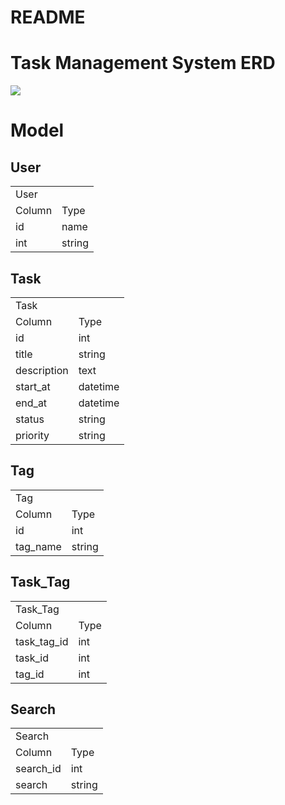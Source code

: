 # README

# Task Management System ERD
![](https://i.imgur.com/OHYinBS.png)

# Model 

## User
<table>
   <tr>
      <td colspan="3">User</td>    
   </tr>
   <tr>
      <td>Column</td> 
      <td>Type</td> 
   </tr>
   <tr>
      <td>id</td> 
      <td>name</td> 
   </tr>
   <tr>
      <td>int</td> 
      <td>string</td> 
   </tr>
</table>

## Task
<table>
   <tr>
      <td colspan="2">Task</td>    
   </tr>
   <tr>
      <td>Column</td> 
      <td>Type</td> 
   </tr>
   <tr>
      <td>id</td> 
      <td>int</td> 
   </tr>
  <tr>
     <td>title</td> 
     <td>string</td> 
  </tr>
  <tr>
     <td>description</td>
     <td>text</td>
  </tr>
  <tr>
     <td>start_at</td> 
     <td>datetime</td>
  </tr>
  <tr>
     <td>end_at</td> 
     <td>datetime</td>
  </tr>
  <tr>
     <td>status</td>
     <td>string</td>
  </tr>
  <tr>
     <td>priority</td>
     <td>string</td>
  </tr>
</table>


## Tag
<table>
   <tr>
      <td colspan="2">Tag</td>    
   </tr>
   <tr>
      <td>Column</td> 
      <td>Type</td> 
   </tr>
   <tr>
     <td>id</td> 
     <td>int</td> 
   </tr>
   <tr>
     <td>tag_name</td> 
     <td>string</td> 
  </tr>
</table>  

## Task_Tag
<table>
   <tr>
      <td colspan="2">Task_Tag</td>    
   </tr>
   <tr>
      <td>Column</td> 
      <td>Type</td> 
   </tr>
   <tr>
     <td>task_tag_id</td> 
     <td>int</td> 
   </tr>
   <tr>
     <td>task_id</td> 
     <td>int</td> 
  </tr>
   <tr>
     <td>tag_id</td> 
     <td>int</td> 
  </tr>
</table> 

## Search
<table>
   <tr>
      <td colspan="2">Search</td>    
   </tr>
   <tr>
      <td>Column</td> 
      <td>Type</td> 
   </tr>
   <tr>
     <td>search_id</td> 
     <td>int</td> 
   </tr>
   <tr>
     <td>search</td> 
     <td>string</td> 
  </tr>
</table> 
